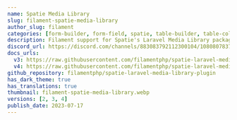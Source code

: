 ```yaml
---
name: Spatie Media Library
slug: filament-spatie-media-library
author_slug: filament
categories: [form-builder, form-field, spatie, table-builder, table-column]
description: Filament support for Spatie's Laravel Media Library package.
discord_url: https://discord.com/channels/883083792112300104/1080807837833384017
docs_urls:
  v3: https://raw.githubusercontent.com/filamentphp/spatie-laravel-media-library-plugin/3.x/README.md
  v4: https://raw.githubusercontent.com/filamentphp/spatie-laravel-media-library-plugin/4.x/README.md
github_repository: filamentphp/spatie-laravel-media-library-plugin
has_dark_theme: true
has_translations: true
thumbnail: filament-spatie-media-library.webp
versions: [2, 3, 4]
publish_date: 2023-07-17
---
```

